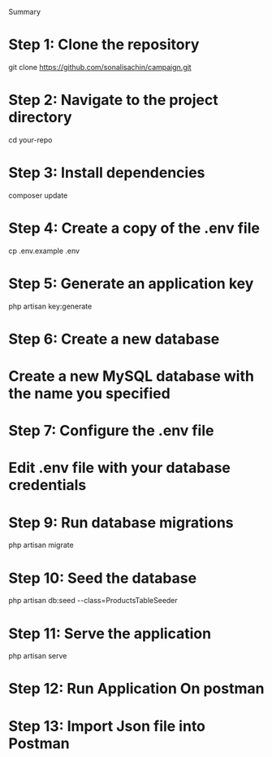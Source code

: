 Summary

# Step 1: Clone the repository
git clone https://github.com/sonalisachin/campaign.git

# Step 2: Navigate to the project directory
cd your-repo

# Step 3: Install dependencies
composer update

# Step 4: Create a copy of the .env file
cp .env.example .env

# Step 5: Generate an application key
php artisan key:generate

# Step 6: Create a new database
# Create a new MySQL database with the name you specified

# Step 7: Configure the .env file
# Edit .env file with your database credentials

# Step 9: Run database migrations
php artisan migrate

# Step 10: Seed the database
php artisan db:seed --class=ProductsTableSeeder

# Step 11: Serve the application
php artisan serve

# Step 12: Run Application On postman

# Step 13: Import Json file into Postman